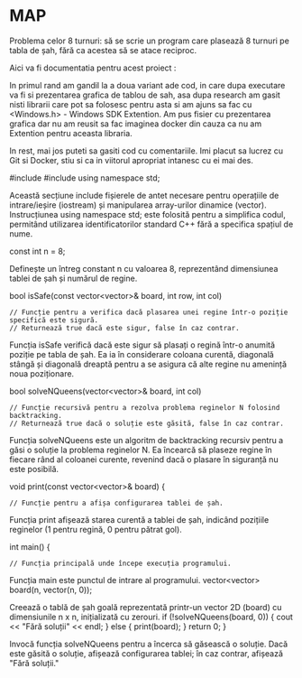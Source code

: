 # MAP

Problema celor 8 turnuri: să se scrie un program care plasează 8 turnuri pe tabla de șah, fără ca acestea să se atace reciproc.

Aici va fi documentatia pentru acest proiect :

In primul rand am gandil la a doua variant ade cod, in care dupa executare va fi si prezentarea grafica de tablou de sah, asa dupa research am gasit nisti librarii care pot sa folosesc pentru asta si am ajuns sa fac cu <Windows.h> - Windows SDK Extention. Am pus fisier cu prezentarea grafica dar nu am reusit sa fac imaginea docker din cauza ca nu am Extention pentru aceasta libraria.

 In rest, mai jos puteti sa gasiti cod cu comentariile. Imi placut sa lucrez cu Git si Docker, stiu si ca in viitorul apropriat intanesc cu ei mai des.


#include <iostream>
#include <vector>
using namespace std;

Această secțiune include fișierele de antet necesare pentru operațiile de intrare/ieșire (iostream) și manipularea array-urilor dinamice (vector). Instrucțiunea using namespace std; este folosită pentru a simplifica codul, permitând utilizarea identificatorilor standard C++ fără a specifica spațiul de nume.

const int n = 8;

Definește un întreg constant n cu valoarea 8, reprezentând dimensiunea tablei de șah și numărul de regine.

bool isSafe(const vector<vector<int>>& board, int row, int col) 

    // Funcție pentru a verifica dacă plasarea unei regine într-o poziție specifică este sigură.
    // Returnează true dacă este sigur, false în caz contrar.

Funcția isSafe verifică dacă este sigur să plasați o regină într-o anumită poziție pe tabla de șah. Ea ia în considerare coloana curentă, diagonală stângă și diagonală dreaptă pentru a se asigura că alte regine nu amenință noua poziționare.

bool solveNQueens(vector<vector<int>>& board, int col) 

    // Funcție recursivă pentru a rezolva problema reginelor N folosind backtracking.
    // Returnează true dacă o soluție este găsită, false în caz contrar.

Funcția solveNQueens este un algoritm de backtracking recursiv pentru a găsi o soluție la problema reginelor N. Ea încearcă să plaseze regine în fiecare rând al coloanei curente, revenind dacă o plasare în siguranță nu este posibilă.

void print(const vector<vector<int>>& board) {

    // Funcție pentru a afișa configurarea tablei de șah.

Funcția print afișează starea curentă a tablei de șah, indicând pozițiile reginelor (1 pentru regină, 0 pentru pătrat gol).

int main() {

    // Funcția principală unde începe execuția programului.

Funcția main este punctul de intrare al programului.
    vector<vector<int>> board(n, vector<int>(n, 0));
    
Creează o tablă de șah goală reprezentată printr-un vector 2D (board) cu dimensiunile n x n, inițializată cu zerouri.
    if (!solveNQueens(board, 0)) {
        cout << "Fără soluții" << endl;
    } else {
        print(board);
    }
    return 0;
}

Invocă funcția solveNQueens pentru a încerca să găsească o soluție. Dacă este găsită o soluție, afișează configurarea tablei; în caz contrar, afișează "Fără soluții."
